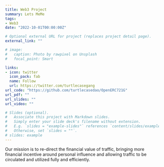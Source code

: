 ```yaml
---
title: Web3 Project
summary: Lets MeMe
tags:
- Web3
date: "2022-10-01T00:00:00Z"

# Optional external URL for project (replaces project detail page).
external_link: ""

# image:
#   caption: Photo by rawpixel on Unsplash
#   focal_point: Smart

links:
- icon: twitter
  icon_pack: fab
  name: Follow
  url: https://twitter.com/turtlecasegang
url_code: "https://github.com/turtlecasedao/OpenERC721G"
url_pdf: ""
url_slides: ""
url_video: ""

# Slides (optional).
#   Associate this project with Markdown slides.
#   Simply enter your slide deck's filename without extension.
#   E.g. `slides = "example-slides"` references `content/slides/example-slides.md`.
#   Otherwise, set `slides = ""`.
# slides: example
---
```


Our mission is to re-direct the financial value of traffic, bringing more financial incentive around personal influence and allowing traffic to be circulated and utilized fully and efficiently.